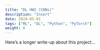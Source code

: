 ```yaml
---
title: "DL HW2 (CNNs)"
description: "Insert"
date: 2024-05-01
tags: ["ML", "DL", "Python", "PyTorch"]
weight: 6
---
```


Here’s a longer write-up about this project...
